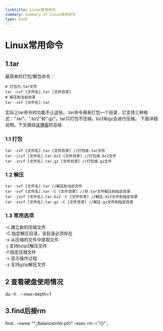 ```yaml
---
linktitle: Linux常用命令
summary: Summary of Linux常用命令
type: book
---
```

# Linux常用命令
## 1.tar
最简单的打包/解包命令：
```shell
# 打包为.tar文件
tar -cvf [文件名].tar [文件目录]
# 解压到当前目录
tar -xvf [文件名].tar
```

实际上tar命令的功能不止这些。
tar命令用来打包一个目录，它支持三种格式：".tar"、".bz2"和".gz"。tar只打包不压缩，bz2和gz会进行压缩。
下面详细说明。下文摘自[该博客](https://blog.csdn.net/weixin_39270987/article/details/122958566)的总结
### 1.1 打包
```shell
tar -cvf [文件名].tar [文件目录] //打包成.tar文件 
tar -jcvf [文件名].tar.bz2 [文件目录] //打包成.bz2文件 
tar -zcvf [文件名].tar.gz [文件目录] //打包成.gz文件
```

### 1.2 解压
```shell
tar -xvf [文件名].tar //解压到当前文件
tar -xvf [文件名].tar -C [文件目录] //将.tar文件解压到指定目录
tar -jxvf [文件名].tar.bz2 -C [文件目录] //解压.bz2文件到指定目录
tar -zxvf [文件名].tar.gz -C [文件目录] //解压.gz文件到指定目录
```
### 1.3 常用选项
-c 建立新的压缩文件  
-C 指定解压目录，该目录必须存在  
-x 从压缩的文件中提取文件  
-j 支持bzip2解压文件  
-f 指定压缩文件  
-v 显示操作过程  
-z 支持gzip解压文件

## 2 查看硬盘使用情况
du -h . --max-depth=1

## 3.find后接rm
find . -name "\*\_BalanceInfer.pth" -exec rm -i "{}" \;
